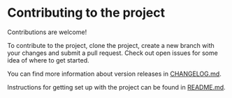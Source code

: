 # Contributing to the project

Contributions are welcome!

To contribute to the project, clone the project, create a new branch with
your changes and submit a pull request. Check out open issues for some
idea of where to get started.

You can find more information about version releases in
[CHANGELOG.md](CHANGELOG.md).

Instructions for getting set up with the project can be found in
[README.md](README.md).
